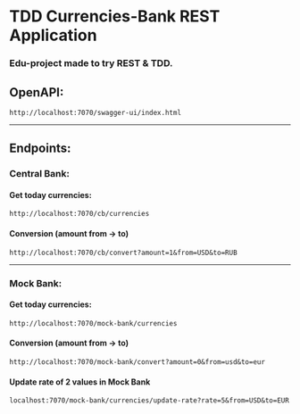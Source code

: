 # TDD Currencies-Bank REST Application

### Edu-project made to try REST & TDD.

## OpenAPI:
````
http://localhost:7070/swagger-ui/index.html
````

---

## Endpoints:
### Central Bank:
#### Get today currencies:
````
http://localhost:7070/cb/currencies
````

#### Conversion (amount from -> to)
````
http://localhost:7070/cb/convert?amount=1&from=USD&to=RUB
````

---

### Mock Bank:

#### Get today currencies:
````
http://localhost:7070/mock-bank/currencies
````

#### Conversion (amount from -> to)
````
http://localhost:7070/mock-bank/convert?amount=0&from=usd&to=eur
````

#### Update rate of 2 values in Mock Bank
````
localhost:7070/mock-bank/currencies/update-rate?rate=5&from=USD&to=EUR
````